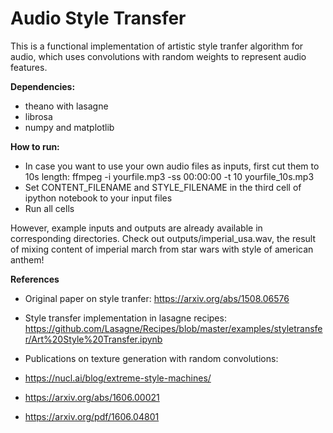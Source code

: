 # Audio Style Transfer

This is a functional implementation of artistic style tranfer algorithm for audio, which uses convolutions with random weights to represent audio features. 

**Dependencies:**
- theano with lasagne
- librosa
- numpy and matplotlib

**How to run:**
- In case you want to use your own audio files as inputs, first cut them to 10s length: 
ffmpeg -i yourfile.mp3 -ss 00:00:00 -t 10 yourfile_10s.mp3
- Set CONTENT_FILENAME and STYLE_FILENAME in the third cell of ipython notebook to your input files
- Run all cells

However, example inputs and outputs are already available in corresponding directories. Check out outputs/imperial_usa.wav, the result of mixing content of imperial march from star wars with style of american anthem!

**References**
- Original paper on style tranfer:
https://arxiv.org/abs/1508.06576
- Style transfer implementation in lasagne recipes:
https://github.com/Lasagne/Recipes/blob/master/examples/styletransfer/Art%20Style%20Transfer.ipynb
- Publications on texture generation with random convolutions:

 - https://nucl.ai/blog/extreme-style-machines/
 - https://arxiv.org/abs/1606.00021
 - https://arxiv.org/pdf/1606.04801


